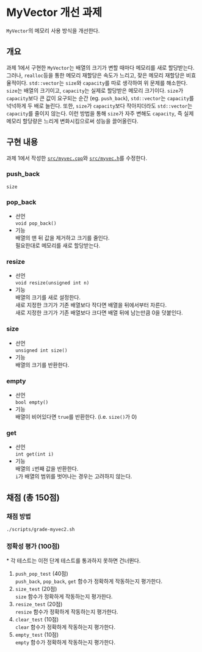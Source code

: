 # MyVector 개선 과제

`MyVector`의 메모리 사용 방식을 개선한다.

## 개요

과제 1에서 구현한 `MyVector`는 배열의 크기가 변할 때마다 메모리를 새로 할당받는다.
그러나, `realloc`등을 통한 메모리 재할당은 속도가 느리고,
    잦은 메모리 재할당은 비효율적이다.
`std::vector`는 `size`와 `capacity`를 따로 생각하여 위 문제를 해소한다.
`size`는 배열의 크기이고, `capacity`는 실제로 할당받은 메모리 크기이다.
`size`가 `capacity`보다 큰 값이 요구되는 순간 (eg. `push_back`),
    `std::vector`는 `capacity`를 넉넉하게 두 배로 늘린다.
또한, `size`가 `capacity`보다 작아지더라도 `std::vector`는 `capacity`를 줄이지 않는다.
이런 방법을 통해 `size`가 자주 변해도 `capacity`,
    즉 실제 메모리 할당량은 느리게 변화시킴으로써 성능을 끌어올린다.

## 구현 내용

과제 1에서 작성한 [`src/myvec.cpp`](src/myvec.cpp)와 [`src/myvec.h`](src/myvec.h)를 수정한다.

### push_back

`size`

### pop_back

* 선언 <br>
    `void pop_back()`
* 기능 <br>
    배열의 맨 뒤 값을 제거하고 크기를 줄인다. <br>
    필요한대로 메모리를 새로 할당받는다.

### resize

* 선언 <br>
    `void resize(unsigned int n)`
* 기능 <br>
    배열의 크기를 새로 설정한다. <br>
    새로 지정한 크기가 기존 배열보다 작다면 배열을 뒤에서부터 자른다. <br>
    새로 지정한 크기가 기존 배열보다 크다면 배열 뒤에 남는만큼 0을 덧붙인다.

### size

* 선언 <br>
    `unsigned int size()`
* 기능 <br>
    배열의 크기를 반환한다.

### empty

* 선언 <br>
    `bool empty()`
* 기능 <br>
    배열이 비어있다면 `true`를 반환한다. (i.e. `size()`가 0)

### get

* 선언 <br>
    `int get(int i)`
* 기능 <br>
    배열의 `i`번째 값을 반환한다. <br>
    `i`가 배열의 범위를 벗어나는 경우는 고려하지 않는다.

## 채점 (총 150점)

### 채점 방법

```bash
./scripts/grade-myvec2.sh
```

### 정확성 평가 (100점)

\* 각 테스트는 이전 단계 테스트를 통과하지 못하면 건너뛴다.

1. `push_pop_test` (40점) <br>
    `push_back`, `pop_back`, `get` 함수가 정확하게 작동하는지 평가한다.
2. `size_test` (20점) <br>
    `size` 함수가 정확하게 작동하는지 평가한다.
3. `resize_test` (20점) <br>
    `resize` 함수가 정확하게 작동하는지 평가한다.
4. `clear_test` (10점) <br>
    `clear` 함수가 정확하게 작동하는지 평가한다.
5. `empty_test` (10점) <br>
    `empty` 함수가 정확하게 작동하는지 평가한다.
